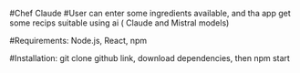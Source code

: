 #Chef Claude
#User can enter some ingredients available, and tha app get some recips suitable using ai ( Claude and Mistral models)

#Requirements: Node.js, React, npm

#Installation: git clone github link, download dependencies, then npm start
